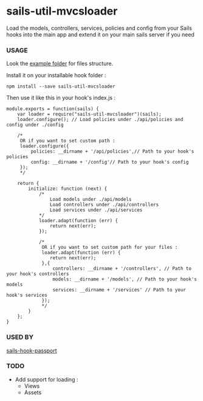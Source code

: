 # sails-util-mvcsloader
Load the models, controllers, services, policies and config from your Sails hooks into the main app and extend it on your main sails server if you need

### USAGE
 Look the [example folder](https://github.com/jaumard/sails-util-mvcsloader/tree/master/example/sails-hook-echo) for files structure.
 
 Install it on your installable hook folder : 
 
```
npm install --save sails-util-mvcsloader
```
 
Then use it like this in your hook's index.js :
  

    module.exports = function(sails) {
        var loader = require("sails-util-mvcsloader")(sails);
        loader.configure(); // Load policies under ./api/policies and config under ./config
    
        /*
         OR if you want to set custom path :
         loader.configure({
             policies: __dirname + '/api/policies',// Path to your hook's policies
             config: __dirname + '/config'// Path to your hook's config
         });
         */
    
        return {
            initialize: function (next) {
                /*
                    Load models under ./api/models
                    Load controllers under ./api/controllers
                    Load services under ./api/services
                */
                loader.adapt(function (err) {
                    return next(err);
                });
    
                /*
                 OR if you want to set custom path for your files :
                 loader.adapt(function (err) {
                    return next(err);
                 },{
                     controllers: __dirname + '/controllers', // Path to your hook's controllers
                     models: __dirname + '/models', // Path to your hook's models
                     services: __dirname + '/services' // Path to your hook's services
                 });
                 */
            }
        };
    }


### USED BY 
[sails-hook-passport](https://github.com/jaumard/sails-hook-passport)

### TODO
- Add support for loading :
    - Views
    - Assets